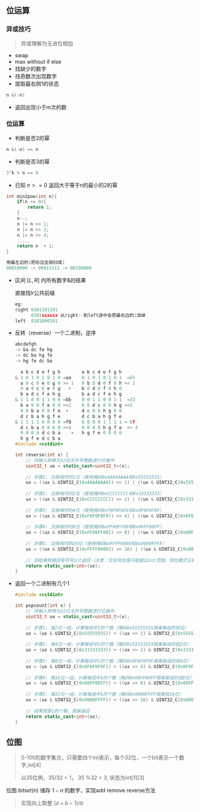 ## 位运算

### 异或技巧

> 异或理解为无进位相加

* swap
* max without if else
* 找缺少的数字
* 找奇数次出现数字
* 提取最右侧1的状态

```cpp
n &(-n)
```



* 返回出现小于m次的数

### 位运算

* 判断是否2的幂

```cpp
n &(-n) == n
```

* 判断是否3的幂

```cpp
3^k % n == 0
```

* 已知 $n >= 0$ 返回大于等于n的最小的2的幂 

```cpp
int min2pow(int n){
    if(n <= 0){
        return 1;
    }
    n--;
    n |= n >> 1;
    n |= n >> 2;
    n |= n >> 4;
    .....
    return n  + 1;
}

用最左边的1把右边全部扫成1
00010000 -> 00011111 -> 00100000
```



* 区间 $[L,R]$ 内所有数字&的结果

  直接找lr公共前缀

  ```cpp
  eg:
  right 0101101101
        0101xxxxxx 从right--到left途中会把最右边的1消掉
  left  0101000101
  ```

* 反转（reverse）一个二进制，逆序

  ```cpp
  abcdefgh
  -> ba dc fe hg
  -> dc ba hg fe
  -> hg fe dc ba
      
    a b c d e f g h        a b c d e f g h
  & 1 0 1 0 1 0 1 0 =aa    0 1 0 1 0 1 0 1  =55        
    a 0 c 0 e 0 g 0 >> 1   0 b 0 d 0 f 0 h << 1
    0 a 0 c 0 e 0 g   +    b 0 d 0 f 0 h 0 
    b a d c f e h g        b a d c f e h g
  & 1 1 0 0 1 1 0 0 =bb    0 0 1 1 0 0 1 1  =33
    b a 0 0 f e 0 0 >>2    0 0 d c 0 0 h g <<2
    0 0 b a 0 0 f e  +     d c 0 0 h g 0 0
    d c b a h g f e        d c b a h g f e 
  & 1 1 1 1 0 0 0 0 =f0    0 0 0 0 1 1 1 1 = 0f
    d c b a 0 0 0 0 >>4    0 0 0 0 h g f e  << 4
    0 0 0 0 d c b a    +   h g f e 0 0 0 0
    h g f e d c b a
  #include <cstdint>
  
  int reverse(int x) {
      // 将输入转换为32位无符号整数进行位操作
      uint32_t ux = static_cast<uint32_t>(x);
      
      // 步骤1: 交换相邻的1位（使用掩码0xAAAAAAAA和0x55555555）
      ux = ((ux & UINT32_C(0xAAAAAAAA)) >> 1) | ((ux & UINT32_C(0x55555555)) << 1);
      
      // 步骤2: 交换相邻的2位（使用掩码0xCCCCCCCC和0x33333333）
      ux = ((ux & UINT32_C(0xCCCCCCCC)) >> 2) | ((ux & UINT32_C(0x33333333)) << 2);
      
      // 步骤3: 交换相邻的4位（使用掩码0xF0F0F0F0和0x0F0F0F0F）
      ux = ((ux & UINT32_C(0xF0F0F0F0)) >> 4) | ((ux & UINT32_C(0x0F0F0F0F)) << 4);
      
      // 步骤4: 交换相邻的8位（使用掩码0xFF00FF00和0x00FF00FF）
      ux = ((ux & UINT32_C(0xFF00FF00)) >> 8) | ((ux & UINT32_C(0x00FF00FF)) << 8);
      
      // 步骤5: 交换相邻的16位（使用掩码0xFFFF0000和0x0000FFFF）
      ux = ((ux & UINT32_C(0xFFFF0000)) >> 16) | ((ux & UINT32_C(0x0000FFFF)) << 16);
      
      // 将结果转换回有符号int返回（注意：位反转后值可能超出int范围，但位模式正确）
      return static_cast<int>(ux);
  }
  
  ```

  

* 返回一个二进制有几个1

  ```cpp
  #include <cstdint>
  
  int popcount(int x) {
      // 将输入转换为32位无符号整数进行位操作
      uint32_t ux = static_cast<uint32_t>(x);
      
      // 步骤1: 每2位一组，计算每组中1的个数（掩码0x55555555隔离每组的低位）
      ux = (ux & UINT32_C(0x55555555)) + ((ux >> 1) & UINT32_C(0x55555555));
      
      // 步骤2: 每4位一组，计算每组中1的个数（掩码0x33333333隔离每组的低2位）
      ux = (ux & UINT32_C(0x33333333)) + ((ux >> 2) & UINT32_C(0x33333333));
      
      // 步骤3: 每8位一组，计算每组中1的个数（掩码0x0F0F0F0F隔离每组的低4位）
      ux = (ux & UINT32_C(0x0F0F0F0F)) + ((ux >> 4) & UINT32_C(0x0F0F0F0F));
      
      // 步骤4: 每16位一组，计算每组中1的个数（掩码0x00FF00FF隔离每组的低8位）
      ux = (ux & UINT32_C(0x00FF00FF)) + ((ux >> 8) & UINT32_C(0x00FF00FF));
      
      // 步骤5: 每32位一组，计算每组中1的个数（掩码0x0000FFFF隔离低16位）
      ux = (ux & UINT32_C(0x0000FFFF)) + ((ux >> 16) & UINT32_C(0x0000FFFF));
      
      // 结果就是1的个数，直接返回
      return static_cast<int>(ux);
  }
  
  ```

  

## 位图

>  0-100的数字集合，只需要四个int表示，每个32位，一个bit表示一个数字,int[4]
>
> 以35位例，35/32 = 1， 35 %32 = 3, 状态为int\[1][3]

位图 $bitset(n)$ 储存 $1-n$ 的数字，实现add remove reverse方法 

> 实现向上取整 $(a  + b - 1) / b$ 